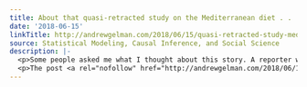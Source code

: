 ```yaml
---
title: About that quasi-retracted study on the Mediterranean diet . . .
date: '2018-06-15'
linkTitle: http://andrewgelman.com/2018/06/15/quasi-retracted-study-mediterranean-diet/
source: Statistical Modeling, Causal Inference, and Social Science
description: |-
  <p>Some people asked me what I thought about this story. A reporter wrote to me about it last week, asking if it looked like fraud. Here&#8217;s my reply: Based on the description, there does not seem to be the implication of fraud. The editor&#8217;s report mentioned &#8220;protocol deviations, including the enrollment of participants who were [&#8230;]</p>
  <p>The post <a rel="nofollow" href="http://andrewgelman.com/2018/06/15/quasi-retracted-study-mediterranean-diet/">About that quasi-retracte
---
```

